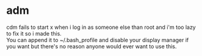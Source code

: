 # adm  

cdm fails to start x when i log in as someone else than root and i'm too lazy to fix it so i made this.  
You can append it to ~/.bash_profile and disable your display manager if you want but there's no reason anyone would ever want to use this.
